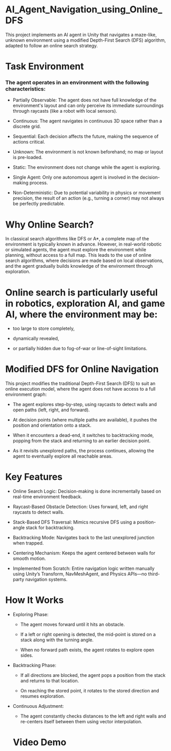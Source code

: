 # AI_Agent_Navigation_using_Online_DFS
 This project implements an AI agent in Unity that navigates a maze-like, unknown environment using a modified Depth-First Search (DFS) algorithm, adapted to follow an online search strategy.

# Task Environment

### The agent operates in an environment with the following characteristics:

- Partially Observable: The agent does not have full knowledge of the environment's layout and can only perceive its immediate surroundings through raycasts (like a robot with local sensors).

- Continuous: The agent navigates in continuous 3D space rather than a discrete grid.

- Sequential: Each decision affects the future, making the sequence of actions critical.

- Unknown: The environment is not known beforehand; no map or layout is pre-loaded.

- Static: The environment does not change while the agent is exploring.

- Single Agent: Only one autonomous agent is involved in the decision-making process.

- Non-Deterministic: Due to potential variability in physics or movement precision, the result of an action (e.g., turning a corner) may not always be perfectly predictable.

# Why Online Search?

In classical search algorithms like DFS or A*, a complete map of the environment is typically known in advance. However, in real-world robotic or simulated agents, the agent must explore the environment while planning, without access to a full map. This leads to the use of online search algorithms, where decisions are made based on local observations, and the agent gradually builds knowledge of the environment through exploration.

# Online search is particularly useful in robotics, exploration AI, and game AI, where the environment may be:

- too large to store completely,

- dynamically revealed,

- or partially hidden due to fog-of-war or line-of-sight limitations.

# Modified DFS for Online Navigation

This project modifies the traditional Depth-First Search (DFS) to suit an online execution model, where the agent does not have access to a full environment graph:

- The agent explores step-by-step, using raycasts to detect walls and open paths (left, right, and forward).

- At decision points (where multiple paths are available), it pushes the position and orientation onto a stack.

- When it encounters a dead-end, it switches to backtracking mode, popping from the stack and returning to an earlier decision point.

- As it revisits unexplored paths, the process continues, allowing the agent to eventually explore all reachable areas.

# Key Features

- Online Search Logic: Decision-making is done incrementally based on real-time environment feedback.

- Raycast-Based Obstacle Detection: Uses forward, left, and right raycasts to detect walls.

- Stack-Based DFS Traversal: Mimics recursive DFS using a position-angle stack for backtracking.

- Backtracking Mode: Navigates back to the last unexplored junction when trapped.

- Centering Mechanism: Keeps the agent centered between walls for smooth motion.

- Implemented from Scratch: Entire navigation logic written manually using Unity’s Transform, NavMeshAgent, and Physics APIs—no third-party navigation systems.

# How It Works

* Exploring Phase:

  * The agent moves forward until it hits an obstacle.

  * If a left or right opening is detected, the mid-point is stored on a stack along with the turning angle.

  * When no forward path exists, the agent rotates to explore open sides.

* Backtracking Phase:

  * If all directions are blocked, the agent pops a position from the stack and returns to that location.

  * On reaching the stored point, it rotates to the stored direction and resumes exploration.

* Continuous Adjustment:

  * The agent constantly checks distances to the left and right walls and re-centers itself between them using vector interpolation.

  # Video Demo
